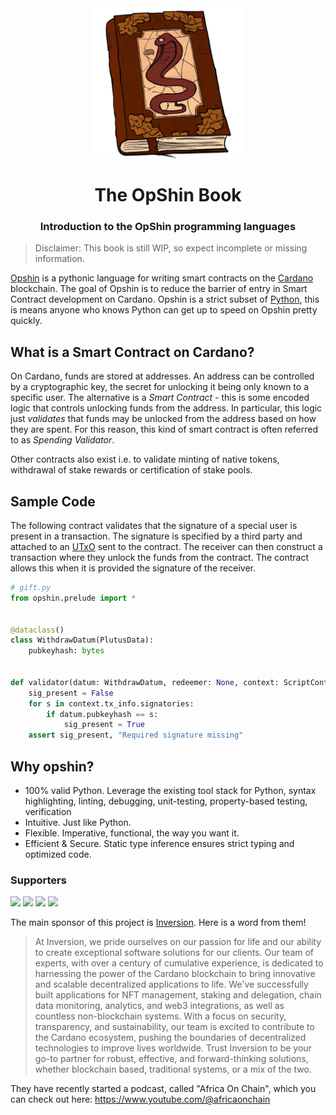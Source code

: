 <div align="center">
<img  src="https://raw.githubusercontent.com/OpShin/opshin-book/main/opshin-book.png" width="240" />
<h1 style="text-align: center;">The OpShin Book</h1>
<h3 style="text-align: center;">Introduction to the OpShin programming languages</h3>
</div>

> Disclaimer: This book is still WIP, so expect incomplete or missing information.

[Opshin](https://opshin.opshin.dev/opshin/) is a pythonic language for writing smart contracts on the [Cardano](https://cardano.org/) blockchain.
The goal of Opshin is to reduce the barrier of entry in Smart Contract development on Cardano.
Opshin is a strict subset of [Python](https://python.org/), this is means anyone who knows Python can get up to speed on Opshin pretty quickly.

## What is a Smart Contract on Cardano?

On Cardano, funds are stored at addresses. An address can be controlled by a cryptographic key, the secret for unlocking it being only known
to a specific user.
The alternative is a _Smart Contract_ - this is some encoded logic that controls unlocking funds from the address.
In particular, this logic just _validates_ that funds may be unlocked from the address based on how they are spent. For this reason,
this kind of smart contract is often referred to as _Spending Validator_.

Other contracts also exist i.e. to validate minting of native tokens, withdrawal of stake rewards or certification of stake pools.

## Sample Code

The following contract validates that the signature of a special user is present in a transaction.
The signature is specified by a third party and attached to an [UTxO](./eutxo_crash_course.md) sent to the contract.
The receiver can then construct a transaction where they unlock the funds from the contract.
The contract allows this when it is provided the signature of the receiver.

```python
# gift.py
from opshin.prelude import *


@dataclass()
class WithdrawDatum(PlutusData):
    pubkeyhash: bytes


def validator(datum: WithdrawDatum, redeemer: None, context: ScriptContext) -> None:
    sig_present = False
    for s in context.tx_info.signatories:
        if datum.pubkeyhash == s:
            sig_present = True
    assert sig_present, "Required signature missing"
```

## Why opshin?

- 100% valid Python. Leverage the existing tool stack for Python, syntax highlighting, linting, debugging, unit-testing, property-based testing, verification
- Intuitive. Just like Python.
- Flexible. Imperative, functional, the way you want it.
- Efficient & Secure. Static type inference ensures strict typing and optimized code.

### Supporters

<a href="https://github.com/inversion-dev"><img src="https://avatars.githubusercontent.com/u/127298233?s=200&v=4" width="50"></a>
<a href="https://github.com/MuesliSwapTeam/"><img  src="https://avatars.githubusercontent.com/u/91151317?v=4" width="50" /></a>
<a href="https://github.com/AadaFinance/"><img  src="https://avatars.githubusercontent.com/u/89693711?v=4" width="50" /></a>
<a href="https://github.com/kreate-community/"><img  src="https://avatars.githubusercontent.com/u/118675270?v=4" width="50" /></a>

The main sponsor of this project is [Inversion](https://inversion.dev/cardano/). Here is a word from them!

> At Inversion, we pride ourselves on our passion for life and our ability to create exceptional software solutions for our clients. Our team of experts, with over a century of cumulative experience, is dedicated to harnessing the power of the Cardano blockchain to bring innovative and scalable decentralized applications to life. We've successfully built applications for NFT management, staking and delegation, chain data monitoring, analytics, and web3 integrations, as well as countless non-blockchain systems. With a focus on security, transparency, and sustainability, our team is excited to contribute to the Cardano ecosystem, pushing the boundaries of decentralized technologies to improve lives worldwide. Trust Inversion to be your go-to partner for robust, effective, and forward-thinking solutions, whether blockchain based, traditional systems, or a mix of the two.

They have recently started a podcast, called "Africa On Chain", which you can check out here:
https://www.youtube.com/@africaonchain
